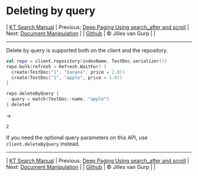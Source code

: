 # Deleting by query 

| [KT Search Manual](README.md) | Previous: [Deep Paging Using search_after and scroll](DeepPaging.md) | Next: [Document Manipulation](DocumentManipulation.md) |
| [Github](https://github.com/jillesvangurp/kt-search) | &copy; Jilles van Gurp |  |

---                

Delete by query is supported both on the client and the repository.    

```kotlin
val repo = client.repository(indexName, TestDoc.serializer())
repo.bulk(refresh = Refresh.WaitFor) {
  create(TestDoc("1", "banana", price = 2.0))
  create(TestDoc("1", "apple", price = 1.0))
}

repo.deleteByQuery {
  query = match(TestDoc::name, "apple")
}.deleted
```

->

```
2
```

If you need the optional query parameters on this API, use `client.deleteByQuery` instead.



---

| [KT Search Manual](README.md) | Previous: [Deep Paging Using search_after and scroll](DeepPaging.md) | Next: [Document Manipulation](DocumentManipulation.md) |
| [Github](https://github.com/jillesvangurp/kt-search) | &copy; Jilles van Gurp |  |